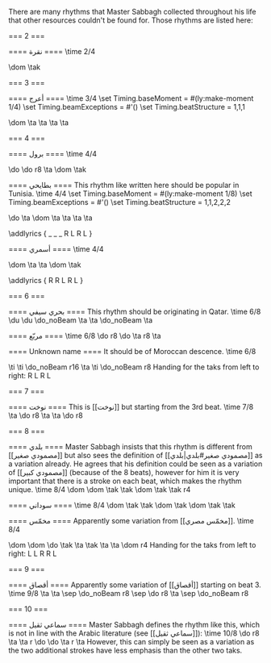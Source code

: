 <!--
 OpenArabicMusicDB
 Copyright (C) 2025 Amir Czwink (amir130@hotmail.de)
  
 This program is free software: you can redistribute it and/or modify
 it under the terms of the GNU Affero General Public License as published by
 the Free Software Foundation, either version 3 of the License, or
 (at your option) any later version.
  
 This program is distributed in the hope that it will be useful,
 but WITHOUT ANY WARRANTY; without even the implied warranty of
 MERCHANTABILITY or FITNESS FOR A PARTICULAR PURPOSE.  See the
 GNU Affero General Public License for more details.
 
 You should have received a copy of the GNU Affero General Public License
 along with this program.  If not, see <http://www.gnu.org/licenses/>.
-->

There are many rhythms that Master Sabbagh collected throughout his life that other resources couldn't be found for. Those rhythms are listed here:

=== 2 ===

==== نقرة ====
<score type="rhythm">
\time 2/4
	
\dom \tak
</score>

=== 3 ===

==== أعرج ====
<score type="rhythm">
\time 3/4
\set Timing.baseMoment = #(ly:make-moment 1/4)
\set Timing.beamExceptions = #'()
\set Timing.beatStructure = 1,1,1
	
\dom \ta \ta \ta \ta
</score>

=== 4 ===

==== برول ====
<score type="rhythm">
\time 4/4

\do \do r8 \ta \dom \tak
</score>

==== بطايحي ====
This rhythm like written here should be popular in Tunisia.
<score type="rhythm">
\time 4/4
\set Timing.baseMoment = #(ly:make-moment 1/8)
\set Timing.beamExceptions = #'()
\set Timing.beatStructure = 1,1,2,2,2

\do \ta \dom \ta \ta \ta \ta

\addlyrics {
_ _ _ R L R L
}
</score>

==== أسمري ====
<score type="rhythm">
\time 4/4
	
\dom \ta \ta \dom \tak

\addlyrics {
R R L R L
}
</score>

=== 6 ===

==== بحري سيفي ====
This rhythm should be originating in Qatar.
<score type="rhythm">
\time 6/8
\du \du \do_noBeam \ta \ta \do_noBeam \ta
</score>

==== مربّع ====
<score type="rhythm">
\time 6/8
\do r8 \do \ta r8 \ta
</score>

==== Unknown name ====
It should be of Moroccan descence.
<score type="rhythm">
\time 6/8

\ti \ti \do_noBeam r16 \ta \ti \do_noBeam r8
</score>
Handing for the taks from left to right: R L R L

=== 7 ===

==== نوخت ====
This is [[نوخت]] but starting from the 3rd beat.
<score type="rhythm">
\time 7/8
\ta \do r8 \ta \ta \do r8
</score>

=== 8 ===

==== بلدي ====
Master Sabbagh insists that this rhythm is different from [[مصمودي صغير]] but also sees the definition of [[مصمودي صغير#بلدي|بلدي]] as a variation already.
He agrees that his definition could be seen as a variation of [[مصمودي كبير]] (because of the 8 beats), however for him it is very important that there is a stroke on each beat, which makes the rhythm unique.
<score type="rhythm">
\time 8/4
\dom \dom \tak \tak \dom \tak \tak r4
</score>

==== سوداني ====
<score type="rhythm">
\time 8/4
\dom \tak \tak \dom \tak \dom \tak \tak
</score>

==== مخمّس ====
Apparently some variation from [[مخمّس مصري]].
<score type="rhythm">
\time 8/4

\dom \dom \do \tak \ta \tak \ta \ta \dom r4
</score>
Handing for the taks from left to right: L L R R L

=== 9 ===

==== أقصاق ====
Apparently some variation of [[أقصاق]] starting on beat 3.
<score type="rhythm">
\time 9/8
\ta \ta \sep \do_noBeam r8 \sep \do r8 \ta \sep \do_noBeam r8
</score>

=== 10 ===

==== سماعي ثقيل ====
Master Sabbagh defines the rhythm like this, which is not in line with the Arabic literature (see [[سماعي ثقيل]]):
<score type="rhythm">
\time 10/8
\do r8 \ta \ta r \do \do \ta r \ta
</score>
However, this can simply be seen as a variation as the two additional strokes have less emphasis than the other two taks.